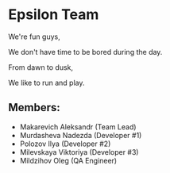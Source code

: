 # Epsilon Team 

We're fun guys,

We don't have time to be bored during the day.

From dawn to dusk,

We like to run and play.

## Members:
* Makarevich Aleksandr (Team Lead)
* Murdasheva Nadezda (Developer #1)
* Polozov Ilya (Developer #2)
* Milevskaya Viktoriya (Developer #3)
* Mildzihov Oleg (QA Engineer)
